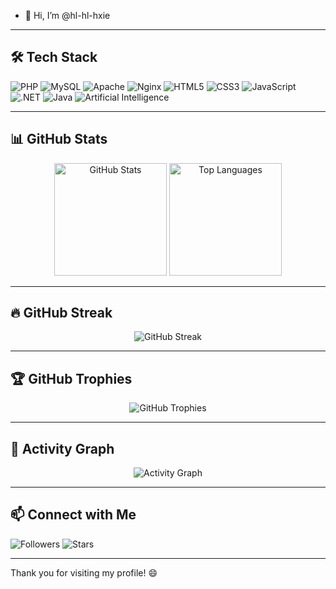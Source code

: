 - 👋 Hi, I’m @hl-hl-hxie

---

## 🛠️ Tech Stack
![PHP](https://img.shields.io/badge/PHP-777BB4?style=for-the-badge&logo=php&logoColor=white)
![MySQL](https://img.shields.io/badge/MySQL-4479A1?style=for-the-badge&logo=mysql&logoColor=white)
![Apache](https://img.shields.io/badge/Apache-D22128?style=for-the-badge&logo=apache&logoColor=white)
![Nginx](https://img.shields.io/badge/Nginx-269539?style=for-the-badge&logo=nginx&logoColor=white)
![HTML5](https://img.shields.io/badge/HTML5-E34F26?style=for-the-badge&logo=html5&logoColor=white)
![CSS3](https://img.shields.io/badge/CSS3-1572B6?style=for-the-badge&logo=css3&logoColor=white)
![JavaScript](https://img.shields.io/badge/JavaScript-F7DF1E?style=for-the-badge&logo=javascript&logoColor=black)
![.NET](https://img.shields.io/badge/.NET-512BD4?style=for-the-badge&logo=dotnet&logoColor=white)
![Java](https://img.shields.io/badge/Java-007396?style=for-the-badge&logo=java&logoColor=white)
![Artificial Intelligence](https://img.shields.io/badge/AI-008080?style=for-the-badge&logo=artificial-intelligence&logoColor=white)

---

## 📊 GitHub Stats
<p align="center">
  <img src="https://github-readme-stats.vercel.app/api?username=hl-hxie&show_icons=true&theme=radical" alt="GitHub Stats" height="180px" />
  <img src="https://github-readme-stats.vercel.app/api/top-langs/?username=hl-hxie&layout=compact&theme=radical" alt="Top Languages" height="180px" />
</p>

---

## 🔥 GitHub Streak
<p align="center">
  <img src="https://github-readme-streak-stats.herokuapp.com/?user=hl-hxie&theme=radical" alt="GitHub Streak" />
</p>

---

## 🏆 GitHub Trophies
<p align="center">
  <img src="https://github-profile-trophy.vercel.app/?username=hl-hxie&theme=radical" alt="GitHub Trophies" />
</p>

---

## 🚀 Activity Graph
<p align="center">
  <img src="https://github-readme-activity-graph.vercel.app/graph?username=hl-hxie&theme=radical" alt="Activity Graph" />
</p>

---

## 📫 Connect with Me
![Followers](https://img.shields.io/github/followers/hl-hxie?style=social)
![Stars](https://img.shields.io/github/stars/hl-hxie?style=social)

---

Thank you for visiting my profile! 😄
